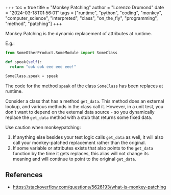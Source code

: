 +++
toc = true
title = "Monkey Patching"
author = "Lorenzo Drumond"
date = "2024-03-18T01:56:01"
tags = ["runtime",  "python",  "coding",  "monkey",  "computer_science",  "interpreted",  "class",  "on_the_fly",  "programming",  "method",  "patching"]
+++


Monkey Patching is the dynamic replacement of attributes at runtime.

E.g.:
```python
from SomeOtherProduct.SomeModule import SomeClass

def speak(self):
  return "ook ook eee eee eee!"

SomeClass.speak = speak
```

The code for the method `speak` of the class `SomeClass` has been replaces at runtime.

Consider a class that has a method `get_data`. This method does an external lookup, and various methods in the class call it. However, in a unit test, you don't want to depend on the external data source - so you dynamically replace the `get_data` method with a stub that returns some fixed data.

Use caution when monkeypatching:

1. If anything else besides your test logic calls `get_data` as well, it will also call your monkey-patched replacement rather than the original.
2. If some variable or attributes exists that also points to the `get_data` function by the time it gets replaces, this alias will not change its meaning and will continue to point to the original `get_data`.

## References
- https://stackoverflow.com/questions/5626193/what-is-monkey-patching
